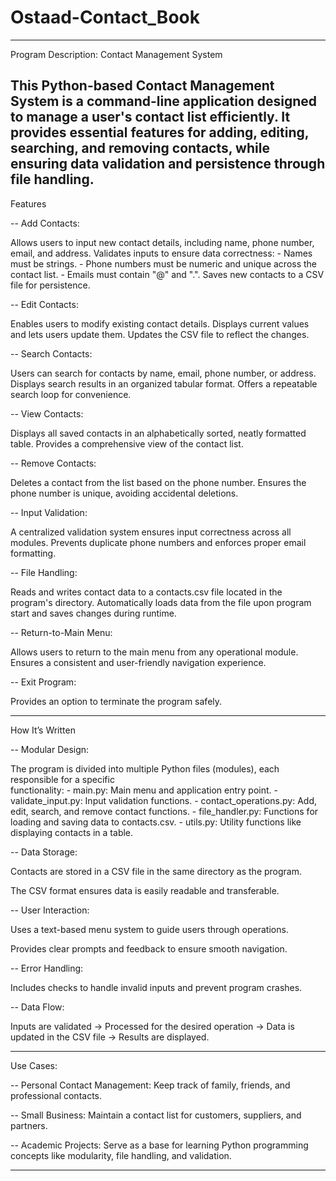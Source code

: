 # Ostaad-Contact_Book
------------------------------------------------------------------------------------------------
   Program Description: Contact Management System
   
   This Python-based Contact Management System is a command-line application 
   designed to manage a user's contact list efficiently. It provides essential 
   features for adding, editing, searching, and removing contacts, while ensuring 
   data validation and persistence through file handling.
------------------------------------------------------------------------------------------------   
Features

-- Add Contacts:

   Allows users to input new contact details, including name, phone number, email, and address.
   Validates inputs to ensure data correctness:
      - Names must be strings.
      - Phone numbers must be numeric and unique across the contact list.
      - Emails must contain "@" and ".".
   Saves new contacts to a CSV file for persistence.

-- Edit Contacts:

   Enables users to modify existing contact details.
   Displays current values and lets users update them.
   Updates the CSV file to reflect the changes.

-- Search Contacts:

   Users can search for contacts by name, email, phone number, or address.
   Displays search results in an organized tabular format.
   Offers a repeatable search loop for convenience.

-- View Contacts:

   Displays all saved contacts in an alphabetically sorted, neatly formatted table.
   Provides a comprehensive view of the contact list.

-- Remove Contacts:

   Deletes a contact from the list based on the phone number.
   Ensures the phone number is unique, avoiding accidental deletions.

-- Input Validation:

   A centralized validation system ensures input correctness across all modules.
   Prevents duplicate phone numbers and enforces proper email formatting.

-- File Handling:

   Reads and writes contact data to a contacts.csv file located in the program's directory.
   Automatically loads data from the file upon program start and saves changes during runtime.

-- Return-to-Main Menu:

   Allows users to return to the main menu from any operational module.
   Ensures a consistent and user-friendly navigation experience.

-- Exit Program:

   Provides an option to terminate the program safely.

------------------------------------------------------------------------------------------------

How It’s Written

-- Modular Design:

   The program is divided into multiple Python files (modules), each responsible for a specific   
   functionality:
      - main.py: Main menu and application entry point.
      - validate_input.py: Input validation functions.
      - contact_operations.py: Add, edit, search, and remove contact functions.
      - file_handler.py: Functions for loading and saving data to contacts.csv.
      - utils.py: Utility functions like displaying contacts in a table.

-- Data Storage:

   Contacts are stored in a CSV file in the same directory as the program.
   
   The CSV format ensures data is easily readable and transferable.

-- User Interaction:

   Uses a text-based menu system to guide users through operations.
   
   Provides clear prompts and feedback to ensure smooth navigation.

-- Error Handling:

   Includes checks to handle invalid inputs and prevent program crashes.

-- Data Flow:

   Inputs are validated → Processed for the desired operation → Data is updated 
   in the CSV file → Results are displayed.

------------------------------------------------------------------------------------------------

Use Cases:

-- Personal Contact Management: Keep track of family, friends, and professional contacts.

-- Small Business: Maintain a contact list for customers, suppliers, and partners.

-- Academic Projects: Serve as a base for learning Python programming concepts like modularity,       file handling, and validation.

------------------------------------------------------------------------------------------------
